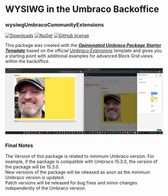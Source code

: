 # WYSIWG in the Umbraco Backoffice
### wysiwgUmbracoCommunityExtensions

[![Downloads](https://img.shields.io/nuget/dt/Umbraco.Community.wysiwgUmbracoCommunityExtensions?color=cc9900)](https://www.nuget.org/packages/Umbraco.Community.wysiwgUmbracoCommunityExtensions/)
[![NuGet](https://img.shields.io/nuget/vpre/Umbraco.Community.wysiwgUmbracoCommunityExtensions?color=0273B3)](https://www.nuget.org/packages/Umbraco.Community.wysiwgUmbracoCommunityExtensions)
[![GitHub license](https://img.shields.io/github/license/idseefeld/Wysiwg.Umbraco.Community.Extensions?color=8AB803)](https://github.com/idseefeld/Wysiwg.Umbraco.Community.Extensions/blob/main/LICENSE)

This package was created with the [***Opinionated Umbraco Package Starter Template***](https://github.com/idseefeld/opinionated-package-starter) based on the official [*Umbraco Extensions*](https://github.com/umbraco/Umbraco-CMS/tree/contrib/templates/UmbracoExtension) template and gives you a starting point with additional examples for advanced Block Grid views within the backoffice.

![Screenshot: backoffice vs frontend](https://raw.githubusercontent.com/idseefeld/Wysiwg.Umbraco.Community.Extensions/b89514d1ee1682952d44ab0427ad8ca273cf1252/docs/screenshots/BOvsFrontend.jpg)

### Final Notes
The Version of this package is related to minimum Umbraco version. For example, if the package is compatible with Umbraco 15.3.0, the version of the package will be 15.3.0.<br>
New versions of the package will be released as soon as the minimum Umbraco version is updated.<br>
Patch versions will be released for bug fixes and minor changes independently of the Umbraco version.